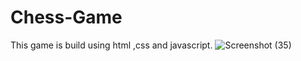 # Chess-Game
This game is build using html ,css and javascript.
![Screenshot (35)](https://github.com/Prachi07sachan/Chess-Game/assets/116246689/70222c2f-abd6-4c70-a05b-ad19e5ed51bc)
